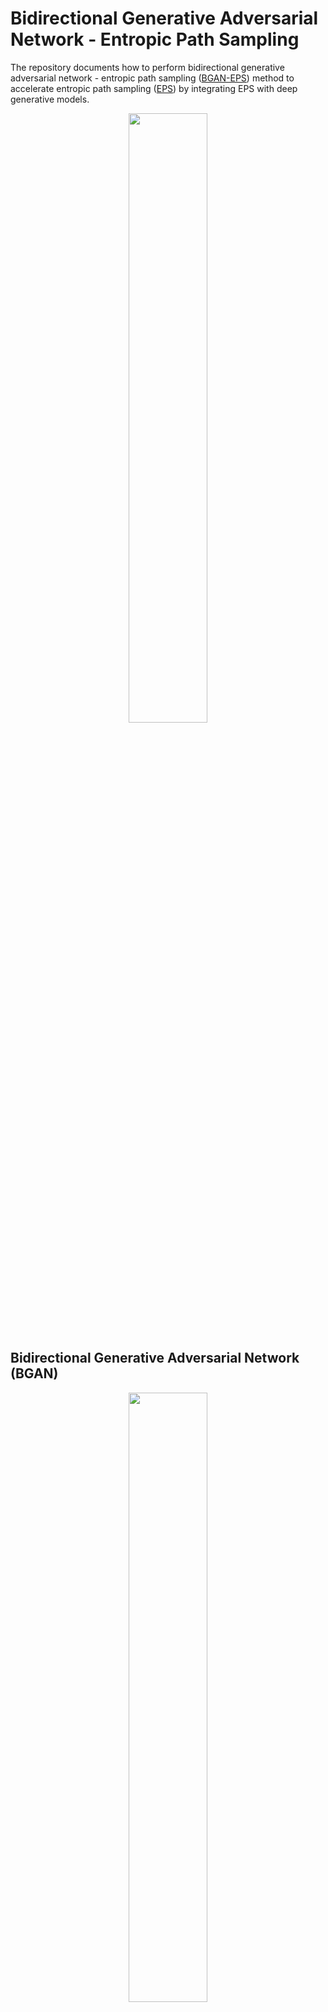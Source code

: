 # Bidirectional Generative Adversarial Network - Entropic Path Sampling

The repository documents how to perform bidirectional generative adversarial network - entropic path sampling ([BGAN-EPS](10.26434/chemrxiv-2022-lcfbq)) method to accelerate entropic path sampling ([EPS](https://doi.org/10.1021/acs.jpclett.1c03116)) by integrating EPS with deep generative models.
<p align="center">
<img src="https://user-images.githubusercontent.com/25111091/205413472-bf70e899-32f7-4a0c-8dc5-a576c129a36c.jpg" width=50%>
</p>

## Bidirectional Generative Adversarial Network (BGAN)
<p align="center">
<img src="https://user-images.githubusercontent.com/25111091/205412357-c7548b3e-6161-42f6-9c06-3f204374ae7f.jpg" width=50%)
</p>
        
The **bidirectional generative adversarial network (BGAN) model** is designed to enhance the estimation of probability density function of molecular configurations. The BGAN model consists of two pairs of generative adversarial networks (GANs): one is used to generate pseudo-molecular coordinates and the other to generate pseudo-latent variables.

## Module Requirements
- Numpy
- Argparse
- Importlib
- Pytorch
- Sklearn
- Scipy
- Networkx
- Pymol
- GPU Access

## How to perform BGAN-EPS
### Step 1: Prepare post-transition-state (post-TS) trajectories and place a single combined file (all post-TS trajectories) in the folder named "dataset" (bond formation cutoff: 1.6 Å for the C-C bond formation).

The dataset for NgnD-catalyzed Diels–Alder reaction in the gas phase are provided in the dataset.
6+4 adduct: ./dataset/ngnd_64_adduct_postTS.xyz
4+2 adduct: ./dataset/ngnd_42_adduct_postTS.xyz


### Step 2: Prepare topology file and convert trajectories from the Cartesian coordinate to the internal coordinate by running the command below.
        python preparation.py --filename ./dataset/ngnd_64_adduct_postTS.xyz --atom1 5 --atom2 14 --atom3 8 --atom4 9
        python preparation.py --filename ./dataset/ngnd_64_adduct_postTS.xyz --atom1 7 --atom2 12 --atom3 8 --atom4 9

The topology file is prepared by representing Cartesian coordinate of reactive species in the graph structure based on the bonding atoms. The connectivity script computes all possible bond, angle, and torsion angle via path finding algorithm and outputs redundant internal coordinates (more than 3N-6) as the connectivity file. Additionally, the user must define the main reacting bond and the first reacting bond. atom1 and atom2 are the atoms involved in the main reacting bond and atom3 and atom4 are the atoms involved in the first reacting bond. If the reaction involves a single bond formation, atom3 and atom4 can be ignored.

### Step 3: Run bgan_eps.py to evaluate the entropic profiles by running the command below.

        python bgan_eps.py --filename ./temporary/ngnd_64_adduct_postTS.npy --epochs 200 --ensemble 9
        python bgan_eps.py --filename ./temporary/ngnd_42_adduct_postTS.npy --epochs 200 --ensemble 9

### BGAN-EPS output example
Epoch [199] Time [447.8589] g_loss [3.3698] h_loss [3.4197] g_h_loss [3.7789] dx_loss [0.2072] dy_loss [0.1925] d_loss [0.3997]
[2.8801820405583136, 2.7586166619128925, 2.6229387346696513, 2.4697832319802027, 2.3132930670672986, 2.1556491449613544, 1.9972661171376582, 1.8513560794384587, 1.7299191231963564]
[137.55619703486667, 129.01194725070548, 127.87302142008913, 124.71919021784925, 124.50773301633102, 125.00839534670577, 125.96119163643706, 126.82494799247753, 132.31009158720974]
